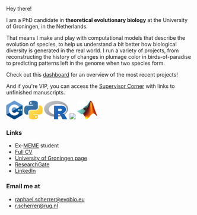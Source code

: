 Hey there! 

I am a PhD candidate in **theoretical evolutionary biology** at the University of Groningen, in the Netherlands. 

That means I make and play with computational models that describe the evolution of species, to help us understand a bit better how biological diversity is generated in the real world. I run a variety of projects, from reconstructing the history of changes in plumage color in birds-of-paradise to predicting patterns left in the genome when two species form. 

Check out this [dashboard](https://github.com/rscherrer/dashboard) for an overview of the most recent projects!

And if you're VIP, you can access the [Supervisor Corner](https://github.com/rscherrer/supervisor-corner) with links to unfinished manuscripts.

<img src="icons/cpp.png" height="50"> <img src="icons/python.png" height="50"> <img src="icons/r.png" height="50"> <img height="50" src="https://cdn.simpleicons.org/wolframmathematica" /> <img src="icons/matlab.png" height="50">

### Links

* Ex-[MEME](https://evobio.eu) student
* [Full CV](https://github.com/rscherrer/resume)
* [University of Groningen page](https://www.rug.nl/staff/r.scherrer/)
* [ResearchGate](https://www.researchgate.net/profile/Raphael-Scherrer)
* [LinkedIn](https://www.linkedin.com/in/rapha%C3%ABl-scherrer-5817a3bb/)

### Email me at  

- raphael.scherrer@evobio.eu  
- r.scherrer@rug.nl

